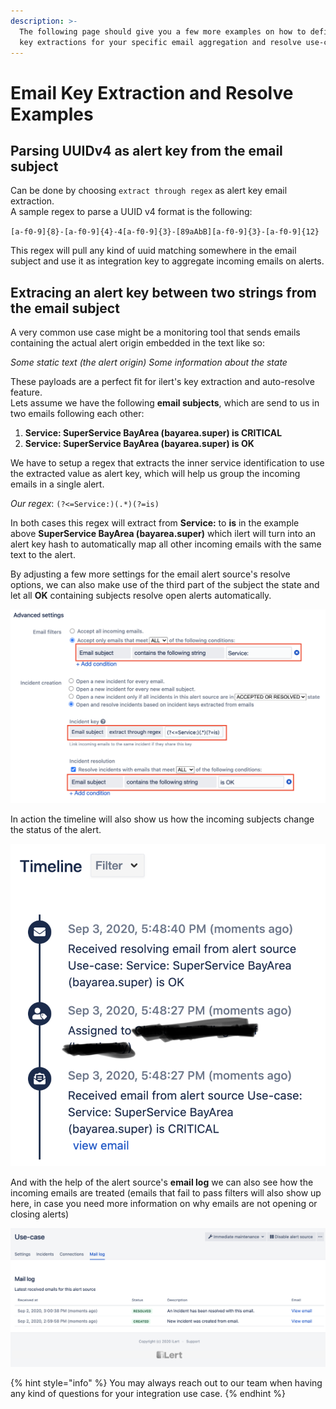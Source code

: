 ```yaml
---
description: >-
  The following page should give you a few more examples on how to define regex
  key extractions for your specific email aggregation and resolve use-cases.
---
```


# Email Key Extraction and Resolve Examples

## Parsing UUIDv4 as alert key from the email subject

Can be done by choosing `extract through regex` as alert key email extraction.\
A sample regex to parse a UUID v4 format is the following:

`[a-f0-9]{8}-[a-f0-9]{4}-4[a-f0-9]{3}-[89aAbB][a-f0-9]{3}-[a-f0-9]{12}`

This regex will pull any kind of uuid matching somewhere in the email subject and use it as integration key to aggregate incoming emails on alerts.

## Extracing an alert key between two strings from the email subject

A very common use case might be a monitoring tool that sends emails containing the actual alert origin embedded in the text like so:

_Some static text (the alert origin) Some information about the state_

These payloads are a perfect fit for ilert's key extraction and auto-resolve feature.\
Lets assume we have the following **email subjects**, which are send to us in two emails following each other:

1. **Service: SuperService BayArea (bayarea.super) is CRITICAL**
2. **Service: SuperService BayArea (bayarea.super) is OK**

We have to setup a regex that extracts the inner service identification to use the extracted value as alert key, which will help us group the incoming emails in a single alert.

_Our regex_: `(?<=Service:)(.*)(?=is)`

In both cases this regex will extract from **Service:** to **is** in the example above **SuperService BayArea (bayarea.super)** which ilert will turn into an alert key hash to automatically map all other incoming emails with the same text to the alert.

By adjusting a few more settings for the email alert source's resolve options, we can also make use of the third part of the subject the state and let all **OK** containing subjects resolve open alerts automatically.

![](<../../.gitbook/assets/Screenshot 2020-09-02 at 15.02.15.png>)

In action the timeline will also show us how the incoming subjects change the status of the alert.

![](<../../.gitbook/assets/Screenshot 2020-09-03 at 17.49.05.png>)

And with the help of the alert source's **email log** we can also see how the incoming emails are treated (emails that fail to pass filters will also show up here, in case you need more information on why emails are not opening or closing alerts)

![](<../../.gitbook/assets/Screenshot 2020-09-02 at 15.01.59.png>)

{% hint style="info" %}
You may always reach out to our team when having any kind of questions for your integration use case.
{% endhint %}
